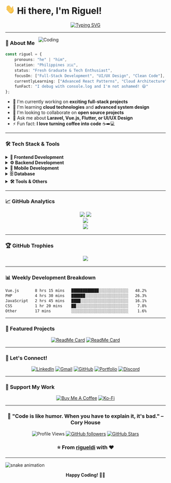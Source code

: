 # <img src="https://raw.githubusercontent.com/ABSphreak/ABSphreak/master/gifs/Hi.gif" width="30px" height="30px"> Hi there, I'm Riguel!

<div align="center">
  
[![Typing SVG](https://readme-typing-svg.herokuapp.com?font=Fira+Code&weight=600&size=28&pause=1000&color=00D9FF&center=true&vCenter=true&width=600&lines=Full-Stack+Web+Developer;Software+Developer;UI%2FUX+Designer;Passionate+Problem+Solver)](https://git.io/typing-svg)

</div>

---

<img align="right" alt="Coding" width="400" src="https://cdn.dribbble.com/users/1162077/screenshots/3848914/programmer.gif">

### 🚀 About Me

```typescript
const riguel = {
    pronouns: "he" | "him",
    location: "Philippines 🇵🇭",
    status: "Fresh Graduate & Tech Enthusiast",
    focusOn: ["Full-Stack Development", "UI/UX Design", "Clean Code"],
    currentlyLearning: ["Advanced React Patterns", "Cloud Architecture"],
    funFact: "I debug with console.log and I'm not ashamed! 😄"
};
```

- 🔭 I'm currently working on **exciting full-stack projects**
- 🌱 I'm learning **cloud technologies** and **advanced system design**
- 👯 I'm looking to collaborate on **open source projects**
- 💬 Ask me about **Laravel, Vue.js, Flutter, or UI/UX Design**
- ⚡ Fun fact: **I love turning coffee into code** ☕➡️💻

---

### 🛠️ Tech Stack & Tools

<details>
<summary><b>🎨 Frontend Development</b></summary>
<br>

![HTML5](https://img.shields.io/badge/HTML5-E34F26?style=for-the-badge&logo=html5&logoColor=white)
![CSS3](https://img.shields.io/badge/CSS3-1572B6?style=for-the-badge&logo=css3&logoColor=white)
![JavaScript](https://img.shields.io/badge/JavaScript-F7DF1E?style=for-the-badge&logo=javascript&logoColor=black)
![Vue.js](https://img.shields.io/badge/Vue.js-35495E?style=for-the-badge&logo=vue.js&logoColor=4FC08D)
![Bootstrap](https://img.shields.io/badge/Bootstrap-563D7C?style=for-the-badge&logo=bootstrap&logoColor=white)
![Tailwind CSS](https://img.shields.io/badge/Tailwind_CSS-38B2AC?style=for-the-badge&logo=tailwind-css&logoColor=white)

</details>

<details>
<summary><b>⚙️ Backend Development</b></summary>
<br>

![PHP](https://img.shields.io/badge/PHP-777BB4?style=for-the-badge&logo=php&logoColor=white)
![Laravel](https://img.shields.io/badge/Laravel-FF2D20?style=for-the-badge&logo=laravel&logoColor=white)
![CodeIgniter](https://img.shields.io/badge/CodeIgniter-EF4223?style=for-the-badge&logo=codeigniter&logoColor=white)
![.NET](https://img.shields.io/badge/.NET-5C2D91?style=for-the-badge&logo=.net&logoColor=white)
![Java](https://img.shields.io/badge/Java-ED8B00?style=for-the-badge&logo=java&logoColor=white)
![Python](https://img.shields.io/badge/Python-3776AB?style=for-the-badge&logo=python&logoColor=white)

</details>

<details>
<summary><b>📱 Mobile Development</b></summary>
<br>

![Flutter](https://img.shields.io/badge/Flutter-02569B?style=for-the-badge&logo=flutter&logoColor=white)
![Dart](https://img.shields.io/badge/Dart-0175C2?style=for-the-badge&logo=dart&logoColor=white)

</details>

<details>
<summary><b>🗄️ Database</b></summary>
<br>

![MySQL](https://img.shields.io/badge/MySQL-005C84?style=for-the-badge&logo=mysql&logoColor=white)
![PostgreSQL](https://img.shields.io/badge/PostgreSQL-316192?style=for-the-badge&logo=postgresql&logoColor=white)

</details>

<details>
<summary><b>🛠️ Tools & Others</b></summary>
<br>

![Git](https://img.shields.io/badge/GIT-E44C30?style=for-the-badge&logo=git&logoColor=white)
![GitHub](https://img.shields.io/badge/GitHub-100000?style=for-the-badge&logo=github&logoColor=white)
![VS Code](https://img.shields.io/badge/Visual_Studio_Code-0078D4?style=for-the-badge&logo=visual%20studio%20code&logoColor=white)
![Figma](https://img.shields.io/badge/Figma-F24E1E?style=for-the-badge&logo=figma&logoColor=white)

</details>

---

### 📈 GitHub Analytics

<div align="center">
  <img height="180em" src="https://github-readme-stats.vercel.app/api?username=rigueldi&show_icons=true&theme=react&hide_border=true&bg_color=0D1117&title_color=00D9FF&icon_color=00D9FF"/>
  <img height="180em" src="https://github-readme-stats.vercel.app/api/top-langs/?username=rigueldi&layout=compact&theme=react&hide_border=true&bg_color=0D1117&title_color=00D9FF"/>
</div>

<div align="center">
  <img src="https://github-readme-streak-stats.herokuapp.com/?user=rigueldi&theme=react&hide_border=true&background=0D1117&stroke=00D9FF"/>
</div>

<div align="center">
  <img src="https://github-readme-activity-graph.vercel.app/graph?username=rigueldi&custom_title=Riguel's%20GitHub%20Activity%20Graph&bg_color=0D1117&color=00D9FF&line=00D9FF&point=FFFFFF&area=true&hide_border=true"/>
</div>

---

### 🏆 GitHub Trophies

<div align="center">
  <img src="https://github-profile-trophy.vercel.app/?username=rigueldi&theme=discord&no-frame=true&no-bg=true&margin-w=4"/>
</div>

---

### 📊 Weekly Development Breakdown

<!--START_SECTION:waka-->
```text
Vue.js       8 hrs 15 mins   ████████████░░░░░░░░░░░░░   48.2%
PHP          4 hrs 30 mins   ██████░░░░░░░░░░░░░░░░░░░   26.3%
JavaScript   2 hrs 45 mins   ████░░░░░░░░░░░░░░░░░░░░░   16.1%
CSS          1 hr 20 mins    ██░░░░░░░░░░░░░░░░░░░░░░░    7.8%
Other        17 mins         ░░░░░░░░░░░░░░░░░░░░░░░░░    1.6%
```
<!--END_SECTION:waka-->

---

### 🌟 Featured Projects

<div align="center">

[![ReadMe Card](https://github-readme-stats.vercel.app/api/pin/?username=rigueldi&repo=awesome-project-1&theme=react&hide_border=true&bg_color=0D1117)](https://github.com/rigueldi/awesome-project-1)
[![ReadMe Card](https://github-readme-stats.vercel.app/api/pin/?username=rigueldi&repo=awesome-project-2&theme=react&hide_border=true&bg_color=0D1117)](https://github.com/rigueldi/awesome-project-2)

</div>

---

### 🤝 Let's Connect!

<div align="center">

[![LinkedIn](https://img.shields.io/badge/LinkedIn-0077B5?style=for-the-badge&logo=linkedin&logoColor=white)](https://linkedin.com/in/yourprofile)
[![Gmail](https://img.shields.io/badge/Gmail-D14836?style=for-the-badge&logo=gmail&logoColor=white)](mailto:riguel.developer@gmail.com)
[![GitHub](https://img.shields.io/badge/GitHub-100000?style=for-the-badge&logo=github&logoColor=white)](https://github.com/rigueldi)
[![Portfolio](https://img.shields.io/badge/Portfolio-FF5722?style=for-the-badge&logo=todoist&logoColor=white)](https://riguel.dev)
[![Discord](https://img.shields.io/badge/Discord-7289DA?style=for-the-badge&logo=discord&logoColor=white)](https://discord.gg/yourhandle)

</div>

---

### 💝 Support My Work

<div align="center">

[![Buy Me A Coffee](https://img.shields.io/badge/Buy%20Me%20A%20Coffee-FFDD00?style=for-the-badge&logo=buy-me-a-coffee&logoColor=black)](https://www.buymeacoffee.com/riguel)
[![Ko-Fi](https://img.shields.io/badge/Ko--fi-F16061?style=for-the-badge&logo=ko-fi&logoColor=white)](https://ko-fi.com/riguel)

</div>

---

<div align="center">

### 🎯 "Code is like humor. When you have to explain it, it's bad." – Cory House

![Profile Views](https://komarev.com/ghpvc/?username=rigueldi&label=Profile%20Views&color=brightgreen&style=for-the-badge)
[![GitHub followers](https://img.shields.io/github/followers/rigueldi?label=Followers&style=for-the-badge&color=blue)](https://github.com/rigueldi)
[![GitHub Stars](https://img.shields.io/github/stars/rigueldi?label=Stars&style=for-the-badge&color=yellow)](https://github.com/rigueldi)

### ⭐ From [rigueldi](https://github.com/rigueldi) with ❤️

</div>

---

<img src="https://raw.githubusercontent.com/trinib/trinib/snake/github-contribution-grid-snake-dark.svg" alt="snake animation" />

<div align="center">

**Happy Coding!** 🚀✨

</div>
